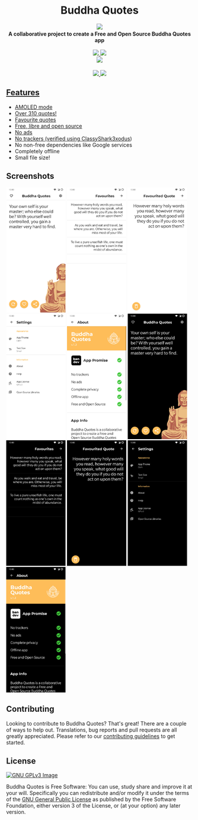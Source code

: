<div align="center">
<h1>Buddha Quotes</h1>

  <img src="https://gitlab.com/bandev/buddha-quotes/-/raw/master/app/src/main/res/mipmap-xxxhdpi/ic_launcher_round.webp" height="150" />
    </div>

<div align="center">
    <strong>A collaborative project to create a Free and Open Source Buddha Quotes app</strong>
    </div>
    <br>
    <div align="center">
      <a href="https://gitlab.com/bandev/buddha-quotes/-/pipelines" target="_blank">
      <img src="https://gitlab.com/bandev/buddha-quotes/badges/master/pipeline.svg"/>
      </a>
      <a href="https://gitlab.com/bandev/buddha-quotes/-/blob/master/LICENSE.md" target="_blank">
      <img src="https://img.shields.io/badge/license-GPL--3.0%2B-informational"/>
      </a>
      </div>
      <div align="center">
      <a href="https://github.com/KotlinBy/awesome-kotlin" target="_blank">
      <img src="https://kotlin.link/awesome-kotlin.svg"/>
      </a>
      </div>
      <br>
<div align="center">
<a href="https://gitlab.com/bandev/buddha-quotes/-/pipelines" target="_blank">
<img src="https://play.google.com/intl/en_us/badges/images/generic/en_badge_web_generic.png" height="70" />
<a href="https://bandev.computub.com/Buddha_Quotes/apk/latest.apk" target="_blank">
<img src="https://raw.githubusercontent.com/LibreShift/red-moon/master/art/direct-apk-download.png" height="70" />
</div>

## Features
- AMOLED mode
- Over 310 quotes!
- Favourite quotes
- Free, libre and open source
- No ads
- No trackers (verified using [ClassyShark3xodus](https://bitbucket.org/oF2pks/fdroid-classyshark3xodus/src/master/))
- No non-free dependencies like Google services
- Completely offline
- Small file size!

## Screenshots
[<img src="Screenshots/Screenshot_20200928-224012.jpg"
      alt="Main page on light mode"
            width="160">](https://gitlab.com/bandev/buddha-quotes/-/raw/master/Screenshots/Screenshot_20200928-224012.jpg)
[<img src="Screenshots/Screenshot_20200928-224016.jpg"
      alt="Favourites page on light mode"
            width="160">](https://gitlab.com/bandev/buddha-quotes/-/raw/master/Screenshots/Screenshot_20200928-224016.jpg)
[<img src="Screenshots/Screenshot_20200928-224019.jpg"
      alt="Favourited quote on light mode"
            width="160">](https://gitlab.com/bandev/buddha-quotes/-/raw/master/Screenshots/Screenshot_20200928-224019.jpg)
[<img src="Screenshots/Screenshot_20200928-224022.jpg"
      alt="Settings page on light mode"
            width="160">](https://gitlab.com/bandev/buddha-quotes/-/raw/master/Screenshots/Screenshot_20200928-224022.jpg)
[<img src="Screenshots/Screenshot_20200928-224039.jpg"
      alt="About page on light mode"
            width="160">](https://gitlab.com/bandev/buddha-quotes/-/raw/master/Screenshots/Screenshot_20200928-224039.jpg)
[<img src="Screenshots/Screenshot_20200928-224050.jpg"
      alt="Main page on dark mode"
            width="160">](https://gitlab.com/bandev/buddha-quotes/-/raw/master/Screenshots/Screenshot_20200928-224050.jpg)
[<img src="Screenshots/Screenshot_20200928-224052.jpg"
      alt="Favourites page on dark mode"
            width="160">](https://gitlab.com/bandev/buddha-quotes/-/raw/master/Screenshots/Screenshot_20200928-224052.jpg)
[<img src="Screenshots/Screenshot_20200928-224054.jpg"
      alt="Favourited quote on dark mode"
            width="160">](https://gitlab.com/bandev/buddha-quotes/-/raw/master/Screenshots/Screenshot_20200928-224054.jpg)
[<img src="Screenshots/Screenshot_20200928-224057.jpg"
      alt="Settings page on dark mode"
            width="160">](https://gitlab.com/bandev/buddha-quotes/-/raw/master/Screenshots/Screenshot_20200928-224057.jpg)
[<img src="Screenshots/Screenshot_20200928-224100.jpg"
      alt="About page on dark mode"
            width="160">](https://gitlab.com/bandev/buddha-quotes/-/raw/master/Screenshots/Screenshot_20200928-224100.jpg)

## Contributing
Looking to contribute to Buddha Quotes? That's great! There are a couple of ways to help out. Translations, bug reports and pull requests are all greatly appreciated. Please refer to our [contributing guidelines](https://gitlab.com/bandev/buddha-quotes/-/blob/master/CONTRIBUTING.md) to get started.

## License
[![GNU GPLv3 Image](https://www.gnu.org/graphics/gplv3-127x51.png)](http://www.gnu.org/licenses/gpl-3.0.en.html)  

Buddha Quotes is Free Software: You can use, study share and improve it at your will. Specifically you can redistribute and/or modify it under the terms of the [GNU General Public License](https://www.gnu.org/licenses/gpl.html) as published by the Free Software Foundation, either version 3 of the License, or (at your option) any later version.  